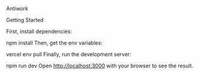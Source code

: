 Antiwork

Getting Started

First, install dependencies:

npm install
Then, get the env variables:

vercel env pull
Finally, run the development server:

npm run dev
Open [http://localhost:3000](http://localhost:3000) with your browser to see the result.

